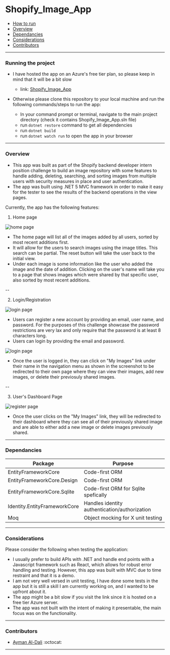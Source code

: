 # Shopify_Image_App

- [How to run](#running-the-project)
- [Overview](#overview)
- [Dependancies](#dependancies)
- [Considerations](#considerations)
- [Contributors](#contributors)

---

### Running the project

- I have hosted the app on an Azure's free tier plan, so please keep in mind that it will be a bit slow
  - link: [Shopify_Image_App](https://shopify-image-app.azurewebsites.net/)

- Otherwise please clone this repository to your local machine and run the following commands/steps to run the app:

  - In your command prompt or terminal, navigate to the main project directory (check it contains Shopify_Image_App.sln file)
  - run `dotnet restore` command to get all dependencies
  - run `dotnet build`
  - run `dotnet watch run` to open the app in your browser

---

### Overview

- This app was built as part of the Shopify backend developer intern position challenge to build an image repository with some features to handle adding, deleting, 
searching, and sorting images from multiple users with security measures in place and user authentication.
- The app was built using .NET 5 MVC framework in order to make it easy for the tester to see the results of the backend operations in the view pages.

Currently, the app has the following features:

1. Home page

<img src="https://puu.sh/HCUH9/3974933c01.png" alt="home page" />

- The home page will list all of the images added by all users, sorted by most recent additions first.
- It will allow for the users to search images using the image titles. This search can be partial. The reset button will take the user back to the initial view.
- Under each image is some information like the user who added the image and the date of addition. Clicking on the user's name will take you to a page that shows images 
which were shared by that specific user, also sorted by most recent additions.

--

2. Login/Registration

<img src="https://puu.sh/HCUMW/79392c7473.png" alt="login page" />

- Users can register a new account by providing an email, user name, and password. For the purposes of this challenge showcase the password restrictions are very lax and 
only require that the password is at least 8 characters long.
- Users can login by providing the email and password.

<img src="https://puu.sh/HCUO0/7a1d6880f3.png" alt="login page" />

- Once the user is logged in, they can click on "My Images" link under their name in the navigation menu as shown in the screenshot to be redirected to their own page 
where they can view their images, add new images, or delete their previosuly shared images.

--

3. User's Dashboard Page

<img src="https://puu.sh/HCURQ/3b82dd0e00.png" alt="register page" />

- Once the user clicks on the "My Images" link, they will be redirected to their dashboard where they can see all of their previously shared image and are able to either 
add a new image or delete images previously shared.

---

### Dependancies

| Package                             | Purpose                                        |
| ----------------------------------- | ---------------------------------------------- |
| EntityFrameworkCore                 | Code-first ORM                                 |
| EntityFrameworkCore.Design          | Code-first ORM                                 |
| EntityFrameworkCore.Sqlite          | Code-first ORM for Sqlite spefically           |
| Identity.EntityFrameworkCore        | Handles identity authentication/authorization  |
| Moq                                 | Object mocking for X unit testing              |

---

### Considerations

Please consider the following when testing the application:

- I usually prefer to build APIs with .NET and handle end points with a Javascript framework such as React, which allows for robust error handling and testing. However, 
this app was built with MVC due to time restraint and that it is a demo.
- I am not very well versed in unit testing, I have done some tests in the app but it is still a skill I am currently working on, and I wanted to be upfront about it.
- The app might be a bit slow if you visit the link since it is hosted on a free tier Azure server.
- The app was not built with the intent of making it presentable, the main focus was on the functionality.

---

### Contributors

- [Ayman Al-Dali](https://github.com/ayman-d) :octocat:

---
